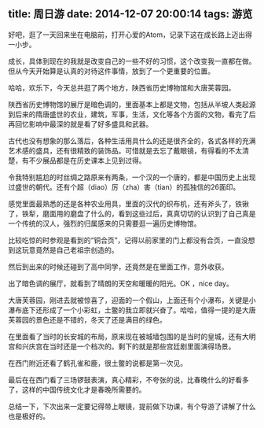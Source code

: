 title: 周日游
date: 2014-12-07 20:00:14
tags: 游览
---
好吧，逛了一天回来坐在电脑前，打开心爱的Atom，记录下这在成长路上迈出得一小步。

<!--more-->

成长，具体到现在的我就是改变自己的一些不好的习惯，这个改变我一直都在做。但从今天开始算是认真的对待这件事情，放到了一个更重要的位置。

哈哈，欢乐下，今天总共逛了两个地方，陕西省历史博物馆和大唐芙蓉园。

陕西省历史博物馆的展厅是暗色调的，里面基本上都是文物，包括从半坡人类起源到后来的隋唐盛世的农业，建筑，军事，生活，文化等各个方面的文物，看完了后再回忆影响中最深的就是看了好多盛具和武器。

古代也没有想象的那么落后，各种生活用具什么的还是很齐全的，各式各样的充满艺术感的盛具，还有很精致的装饰品。可惜就是去忘了戴眼镜，有得看的不太清楚，有不少展品都是在历史课本上见到过得。

令我特别尴尬的时丝绸之路原来有两条，一个汉的一个唐的，都是中国历史上出现过盛世的朝代。还有个超（diao）厉（zha）害（tian）的孤独信的26面印。

感觉里面最熟悉的还是各种农业用具，里面的汉代的织布机，还有斧头了，铁锹了，铁犁，磨面用的磨盘了什么的，看到这些过后，真真切切的认识到了自己真是一个传统的汉人，强烈的归属感来的只需要逛一遍历史博物馆。

比较吃惊的时参观是看到的“铜合页”，记得以前家里的门上都没有合页，一直没想到这玩意竟然是自己老祖宗创造的。

然后到出来的时候还碰到了高中同学，还竟然是在里面工作，意外收获。

出了暗色调的展厅，就看到了晴朗的天空和暖暖的阳光。OK ，nice day。

大唐芙蓉园，刚进去就被惊喜了，迎面的一个假山，上面还有个小瀑布，关键是小瀑布底下还形成了一个小彩虹，土鳖的我立即就兴奋了。哈哈，值得一提的是大唐芙蓉园的景色还是不错的，冬天了还是满目的绿色。

在里面看了当时的长安城的布局，原来现在被城墙包围的是当时的皇城，还有大明宫和兴庆宫在当时还是一个档次的。剩下的就是那些宫廷剧里面演得场景。

在西门附近还看了鹤孔雀和鹿，很土鳖的说都是第一次见。

最后在在西门看了三场锣鼓表演，真心精彩，不夸张的说，比春晚什么的好看多了，这样的中国传统文化才是春晚所需要的。

总结一下，下次出来一定要记得带上眼镜，提前做下功课，有个导游了讲解了什么也是极好的。
